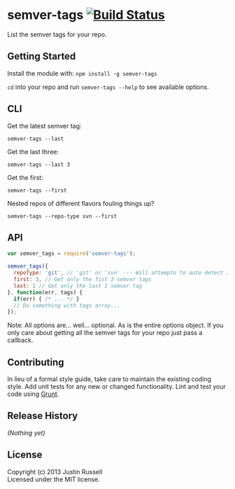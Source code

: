 # semver-tags [![Build Status](https://secure.travis-ci.org/jtrussell/semver-tags.png?branch=master)](http://travis-ci.org/jtrussell/semver-tags)

List the semver tags for your repo.

## Getting Started
Install the module with: `npm install -g semver-tags`

`cd` into your repo and run `semver-tags --help` to see available options.

## CLI
Get the latest semver tag:

`semver-tags --last`

Get the last three:

`semver-tags --last 3`

Get the first:

`semver-tags --first`

Nested repos of different flavors fouling things up?

`semver-tags --repo-type svn --first`

## API
```javascript
var semver_tags = require('semver-tags');

semver_tags({
  repoType: 'git', // 'git' or 'svn' --- Will attempto to auto detect if omitted
  first: 3, // Get only the fist 3 semver tags
  last: 1 // Get only the last 1 semver tag
}, function(err, tags) {
  if(err) { /* ... */ }
  // Do something with tags array...
});
```

Note: All options are... well... optional. As is the entire options object. If
you only care about getting all the semver tags for your repo just pass a
callback.

## Contributing
In lieu of a formal style guide, take care to maintain the existing coding style. Add unit tests for any new or changed functionality. Lint and test your code using [Grunt](http://gruntjs.com/).

## Release History
_(Nothing yet)_

## License
Copyright (c) 2013 Justin Russell  
Licensed under the MIT license.
